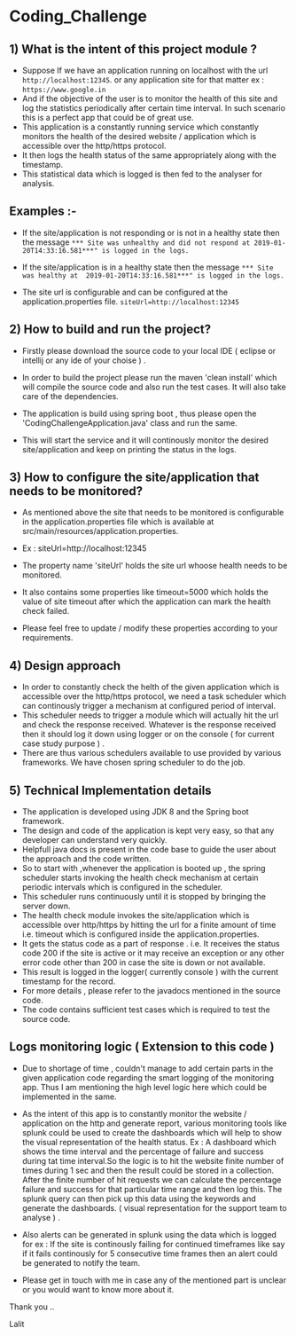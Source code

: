 # Coding_Challenge

## 1) What is the intent of this project module ? 
 
* Suppose If we have an application running on localhost with the url ```http://localhost:12345```. or any application site for that matter ex : ```https://www.google.in```
* And if the objective of the user is to monitor the health of this site and log the statistics periodically after certain time interval. In such scenario this is a perfect app that could be of great use.
* This application is a constantly running service which constantly monitors the health of the desired website / application which is accessible over the http/https protocol.
* It then logs the health status of the same appropriately along with the timestamp.
* This statistical data which is logged is then fed to the analyser for analysis.
 
## Examples :- 

* If the site/application is not responding or is not in a healthy state then the message 
```*** Site was unhealthy and did not respond at 2019-01-20T14:33:16.581***" is logged in the logs.```


* If the site/application is in a healthy state then the message ```*** Site was healthy at  2019-01-20T14:33:16.581***" is logged in the logs.```

* The site url is configurable and can be configured at the application.properties file. ```siteUrl=http://localhost:12345```

## 2) How to build and run the project?

* Firstly please download the source code to your local IDE ( eclipse or intellij or any ide of your choise ) .
* In order to build the project please run the maven 'clean install' which will compile the source code and also run the test cases. It will also take care of the dependencies.

* The application is build using spring boot , thus please open the 'CodingChallengeApplication.java' class and run the same. 

* This will start the service and it will continously monitor the desired site/application and keep on printing the status in the logs.

## 3) How to configure the site/application that needs to be monitored?

* As mentioned above the site that needs to be monitored is configurable in the application.properties file which is available at src/main/resources/application.properties.

* Ex : siteUrl=http://localhost:12345

* The property name 'siteUrl' holds the site url whoose health needs to be monitored.

* It also contains some properties like timeout=5000 which holds the value of site timeout after which the application can mark the health check failed.

* Please feel free to update / modify these properties according to your requirements.

## 4) Design approach 

 * In order to constantly check the helth of the given application which is accessible over the http/https protocol, we need a task scheduler which can continously trigger a mechanism at configured period of interval.
 * This scheduler needs to trigger a module which will actually hit the url and check the response received. Whatever is the response received then it should log it down using logger or on the console ( for current case study purpose ) .
 * There are thus various schedulers available to use provided by various frameworks. We have chosen spring scheduler to do the job.

## 5) Technical Implementation details 

* The application is developed using JDK 8 and the Spring boot framework.
* The design and code of the application is kept very easy, so that any developer can understand very quickly.
* Helpfull java docs is present in the code base  to guide the user about the approach and the code written.
* So to start with ,whenever the application is booted up , the spring scheduler starts invoking the health check mechanism at certain periodic intervals which is configured in the scheduler.
* This scheduler runs continuously until it is stopped by bringing the server down.
* The health check module invokes the site/application which is accessible over http/https by hitting the url for a finite amount of time i.e. timeout which is configured inside the application.properties. 
* It gets the status code as a part of response . i.e. It receives the status code 200 if the site is active or it may receive an exception or any other error code other than 200 in case the site is down or not available. 
* This result is logged in the logger( currently console ) with the current timestamp for the record.
* For more details , please refer to the javadocs mentioned in the source code.
* The code contains sufficient test cases which is required to test the source code.

## Logs monitoring logic ( Extension to this code ) 

 * Due to shortage of time , couldn't manage to add certain parts in the given application code regarding the smart logging of the 
 monitoring app. Thus I am mentioning the high level logic here which could be implemented in the same.
 * As the intent of this app is to constantly monitor the website / application on the http and generate report, various monitoring tools like splunk could be used to create the dashboards which will help to show the visual representation of the health status. 
 Ex : A dashboard which shows the time interval and the percentage of failure and success during tat time interval.So the logic is 
 to hit the website finite number of times during 1 sec and then the result could be stored in a collection. After the finite number of hit requests we can calculate the percentage failure and success for that particular time range and then log this. The splunk query can then pick up this data using the keywords and generate the dashboards. ( visual representation for the support team to analyse ) .
 * Also alerts can be generated in splunk using the data which is logged for ex : If the site is continously failing for continued timeframes like say if it fails continously for 5 consecutive time frames then an alert could be generated to notify the team.
 
 * Please get in touch with me in case any of the mentioned part is unclear or you would want to know more about it.
 
 Thank you ..
 
 Lalit
 


